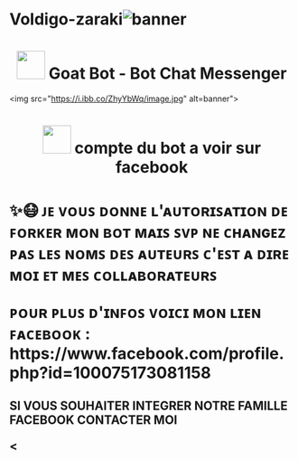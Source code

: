 # Voldigo-zaraki<img src="https://i.ibb.co/mRfT6ZH/image.jpg" alt="banner">
<h1 align="center"><img src="https://i.ibb.co/BZx5S7N/image.jpg" width="50px"> Goat Bot - Bot Chat Messenger</h1>

<img src="https://i.ibb.co/ZhyYbWq/image.jpg" alt=banner">
<h1 align="center"><img
src="https://i.ibb.co/1Kbqkb5/image.jpg" width="50px"> compte du bot
a voir sur facebook </h1> 

<p align="center">
<h1 𝑰𝑻𝑨𝑪𝑯𝑰🍀>
<p>✨😷 ᴊᴇ ᴠᴏᴜꜱ ᴅᴏɴɴᴇ ʟ'ᴀᴜᴛᴏʀɪꜱᴀᴛɪᴏɴ ᴅᴇ ꜰᴏʀᴋᴇʀ ᴍᴏɴ ʙᴏᴛ ᴍᴀɪꜱ ꜱᴠᴩ ɴᴇ ᴄʜᴀɴɢᴇᴢ ᴩᴀꜱ ʟᴇꜱ ɴᴏᴍꜱ ᴅᴇꜱ ᴀᴜᴛᴇᴜʀꜱ ᴄ'ᴇꜱᴛ ᴀ ᴅɪʀᴇ ᴍᴏɪ ᴇᴛ ᴍᴇꜱ ᴄᴏʟʟᴀʙᴏʀᴀᴛᴇᴜʀꜱ </p>

<P> ᴩᴏᴜʀ ᴩʟᴜꜱ ᴅ'ɪɴꜰᴏꜱ ᴠᴏɪᴄɪ ᴍᴏɴ ʟɪᴇɴ ꜰᴀᴄᴇʙᴏᴏᴋ : https://www.facebook.com/profile.php?id=100075173081158 </p>

<h2 ☄️FACEBOOK ITACHI UCHIWA>
<P> SI VOUS SOUHAITER INTEGRER NOTRE FAMILLE FACEBOOK CONTACTER MOI </P>
  
<
